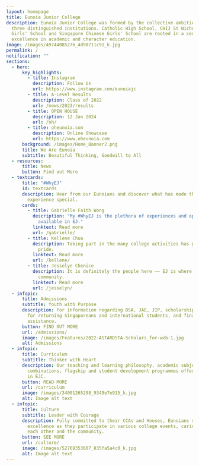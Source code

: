 ```yaml
---
layout: homepage
title: Eunoia Junior College
description: Eunoia Junior College was formed by the collective ambition of
  three distinguished institutions. Catholic High School, CHIJ St Nicholas
  Girls' School and Singapore Chinese Girls' School are rooted in a century of
  excellence in academic and character education.
image: /images/49744085276_4d90711c91_k.jpg
permalink: /
notification: ""
sections:
  - hero:
      key_highlights:
        - title: Instagram
          description: Follow Us
          url: https://www.instagram.com/eunoiajc
        - title: A-Level Results
          description: Class of 2022
          url: /news/2023/results
        - title: OPEN HOUSE
          description: 12 Jan 2024
          url: /oh/
        - title: oheunoia.com
          description: Online Showcase
          url: https://www.oheunoia.com
      background: /images/Home_Banner2.png
      title: We Are Eunoia
      subtitle: Beautiful Thinking, Goodwill to All
  - resources:
      title: News
      button: Find out More
  - textcards:
      title: "#WhyEJ"
      id: textcards
      description: Hear from our Eunoians and discover what has made their Eunoia
        experience special.
      cards:
        - title: Gabrielle Faith Wong
          description: "My #WhyEJ is the plethora of experiences and opportunities
            available in EJ."
          linktext: Read more
          url: /gabrielle/
        - title: Kellene Chua
          description: Taking part in the many college activities has given me a sense of
            pride.
          linktext: Read more
          url: /kellene/
        - title: Jesselyn Chenice
          description: It is definitely the people here –– EJ is where I've found my
            community.
          linktext: Read more
          url: /jesselyn/
  - infopic:
      title: Admissions
      subtitle: Youth with Purpose
      description: For information regarding DSA, JAE, JIP, scholarships, admissions
        for returning Singaporeans and international students, and financial
        assistance.
      button: FIND OUT MORE
      url: /admissions/
      image: /images/Features/2022-ASTARDSTA-Scholars_for-web-1.jpg
      alt: Admissions
  - infopic:
      title: Curriculum
      subtitle: Thinker with Heart
      description: Our teaching and learning philosophy, academic subjects and
        combinations, flagship and student development programmes offered here
        in EJC.
      button: READ MORE
      url: /curriculum
      image: /images/34001265298_9349e7e915_k.jpg
      alt: Image alt text
  - infopic:
      title: Culture
      subtitle: Leader with Courage
      description: Fully committed to their CCAs and Houses, Eunoians strive for
        excellence as they participate in various college events, caring for
        each other and the community.
      button: SEE MORE
      url: /culture/
      image: /images/52769353607_835fa5a4c0_k.jpg
      alt: Image alt text
---
```

